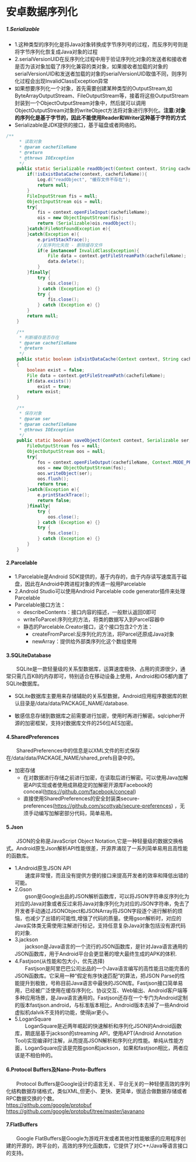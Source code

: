# 安卓数据序列化
##### 1.Serializable
* 1.这种类型的序列化是将Java对象转换成字节序列号的过程，而反序列号则是将字节序列化恢复成Java对象的过程
* 2.serialVersionUID在反序列化过程中用于验证序列化对象的发送者和接收者是否为该对象加载了序列化兼容的类对象，如果接收者加载的对象的serialVersionUID和发送者加载的对象的serialVersionUID取值不同，则序列化过程会出现InvalidClassException异常
* 如果想要序列化一个对象，首先需要创建某种类型的OutputStream,如ByteArrayOutputStream、FileOutputStream等，接着将这些OutputStream封装到一个ObjectOutputStream对象中，然后就可以调用ObjectOutputStream对象的writeObject方法将对象进行序列化。**注意:对象的序列化是基于字节的，因此不能使用Reader和Writer这种基于字符的方式**
* Serializable是JDK提供的接口，基于磁盘或者网络的。

```Java
/**
     * 读取对象
     * @param cachefileName
     * @return
     * @throws IOException
     */
    public static Serializable readObject(Context context, String cachefileName){
        if(!isExistDataCache(context, cachefileName)){
            Log.d("readObject", "缓存文件不存在");
            return null;
        }
        FileInputStream fis = null;
        ObjectInputStream ois = null;
        try{
            fis = context.openFileInput(cachefileName);
            ois = new ObjectInputStream(fis);
            return (Serializable)ois.readObject();
        }catch(FileNotFoundException e){
        }catch(Exception e){
            e.printStackTrace();
            //反序列化失败 - 删除缓存文件
            if(e instanceof InvalidClassException){
                File data = context.getFileStreamPath(cachefileName);
                data.delete();
            }
        }finally{
            try {
                ois.close();
            } catch (Exception e) {}
            try {
                fis.close();
            } catch (Exception e) {}
        }
        return null;
    }

    /**
     * 判断缓存是否存在
     * @param cachefileName
     * @return
     */
    public static boolean isExistDataCache(Context context, String cachefileName)
    {
        boolean exist = false;
        File data = context.getFileStreamPath(cachefileName);
        if(data.exists())
            exist = true;
        return exist;
    }

    /**
     * 保存对象
     * @param ser
     * @param cachefileName
     * @throws IOException
     */
    public static boolean saveObject(Context context, Serializable ser, String cachefileName) {
        FileOutputStream fos = null;
        ObjectOutputStream oos = null;
        try{
            fos = context.openFileOutput(cachefileName, Context.MODE_PRIVATE);
            oos = new ObjectOutputStream(fos);
            oos.writeObject(ser);
            oos.flush();
            return true;
        }catch(Exception e){
            e.printStackTrace();
            return false;
        }finally{
            try {
                oos.close();
            } catch (Exception e) {}
            try {
                fos.close();
            } catch (Exception e) {}
        }
    }
```

#### 2.Parcelable
* 1.Parcelable是Android SDK提供的，基于内存的，由于内存读写速度高于磁盘，因此在Android中跨进程对象的传递一般用Parcelable
* 2.Android Studio可以使用Android Parcelable code generator插件来处理Parcelable
* Parcelable接口方法：
	* describeContents：接口内容的描述，一般默认返回0即可
	* writeToParcel:序列化的方法，将类的数据写入到Parcel容器中
	* 静态的Parcelable.Creator接口，这个接口包含2个方法：
		* createFromParcel:反序列化的方法，将Parcel还原成Java对象
		* newArray：提供给外部类序列化这个数组使用
	
#### 3.SQLiteDatabase
&emsp;&emsp;SQLite是一款轻量级的关系型数据库，运算速度极快、占用的资源很少，通常只需几百KB的内存即可，特别适合在移动设备上使用，Android和iOS都内置了SQLite数据库。
* SQLite数据库主要用来存储辅助的关系型数据，Android应用程序数据库的默认目录是/data/data/PACKAGE_NAME/database.

* 敏感信息存储到数据库之前需要进行加密，使用时再进行解密。sqlcipher开源的加密框架，支持对数据库文件的256位AES加密。

#### 4.SharedPreferences
&emsp;&emsp;SharedPreferences中的信息是以XML文件的形式保存在/data/data/PACKAGE_NAME/shared_prefs目录中的。

* 加密存储
	* 在对数据进行存储之前进行加密，在读取后进行解密。可以使用Java加解密API实现或者使用成熟稳定的加解密开源库Facebook的conceal(https://github.com/facebook/conceal)
	* 直接使用SharedPreferences的安全封装类secure-preferences(https://github.com/scottyab/secure-preferences) ，无须手动编写加解密部分代码，简单易用。
	
#### 5.Json
&emsp;&emsp;JSON的全称是JavaScript Object Notation,它是一种轻量级的数据交换格式。Android原生Json解析API性能很差，开源界涌现了一系列简单易用且高性能的函数库。
* 1.Android原生JSON API  
&emsp;&emsp;速度非常慢，而且没有提供方便的接口来提高开发者的效率和降低出错的可能。
* 2.Gson  
&emsp;&emsp;gson是Google出品的JSON解析函数库，可以将JSON字符串反序列化为对应的Java对象或者反过来将Java对象序列化为对应的JSON字符串，免去了开发者手动通过JSONObject和JSONArray将JSON字段逐个进行解析的烦恼，也减少了出错的可能性,增强了代码的质量。使用gson解析时，对应的Java实体类无需使用注解进行标记，支持任意复杂Java对象包括没有源代码的对象.
* 3.jackson  
&emsp;&emsp;jackson是Java语言的一个流行的JSON函数库，是针对Java语言通用的JSON函数库，用于Android平台会更显著的增大最终生成的APK的体积.
* 4.Fastjson(从性能和包大小，优先选择)  
&emsp;&emsp;Fastjson是阿里巴巴公司出品的一个Java语言编写的高性能且功能完善的JSON函数库。它采用一种“假定有序快速匹配”的算法，把JSON Parse的性能提升到极致，号称目前Java语言中最快的JSON库。Fastjson接口简单易用，已经被广泛使用在缓存序列化、协议交互、Web输出、Android客户端等多种应用场景，是Java语言通用的。Fastjson还存在一个专门为Android定制的版本fastjson.android，与标准版本相比，Android版本去掉了一些Android虚拟机dalvik不支持的功能，使得jar更小。
* 5.LoganSquare  
&emsp;&emsp;LoganSquare是近两年崛起的快速解析和序列化JSON的Android函数库，期底层基于jackson的streaming API，使用APT(Android Annotation Tool)实现编译时注解，从而提高JSON解析和序列化的性能。单纯从性能方面，LoganSquare应该是完胜gson和jackson，如果和fastjson相比，两者应该是不相伯仲的。


#### 6.Protocol Buffers及Nano-Proto-Buffers
&emsp;&emsp;Protocol Buffers是Google设计的语言无关、平台无关的一种轻便高效的序列化结构数据存储格式，类似XML,但更小、更快、更简单，很适合做数据存储或者RPC数据交换的个数。  
https://github.com/google/protobuf  
https://github.com/google/protobuf/tree/master/javanano

#### 7.FlatBuffers
&emsp;&emsp;Google FlatBuffers是Google为游戏开发或者其他对性能敏感的应用程序创建的开源的，跨平台的，高效的序列化函数库，它提供了对C++/Java等语言接口的支持。

